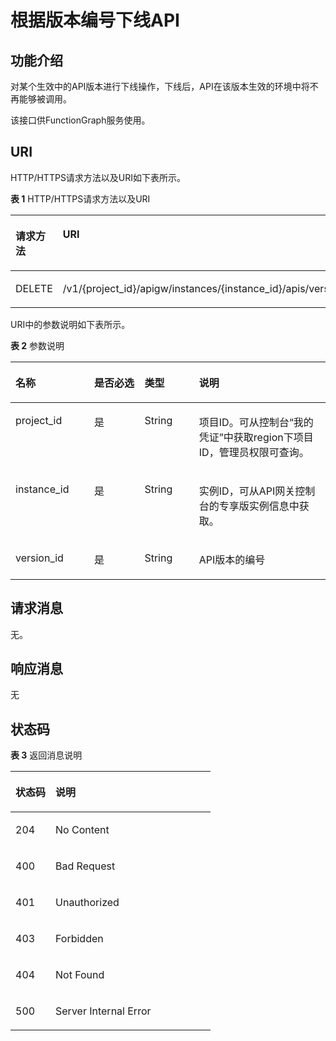 # 根据版本编号下线API<a name="ZH-CN_TOPIC_0000001081837337"></a>

## 功能介绍<a name="zh-cn_topic_0225568826_section59395644"></a>

对某个生效中的API版本进行下线操作，下线后，API在该版本生效的环境中将不再能够被调用。

该接口供FunctionGraph服务使用。

## URI<a name="zh-cn_topic_0225568826_section64798754"></a>

HTTP/HTTPS请求方法以及URI如下表所示。

**表 1**  HTTP/HTTPS请求方法以及URI

<a name="zh-cn_topic_0225568826_table30440385"></a>
<table><thead align="left"><tr id="zh-cn_topic_0225568826_row5989628"><th class="cellrowborder" valign="top" width="20%" id="mcps1.2.3.1.1"><p id="zh-cn_topic_0225568826_p15397832"><a name="zh-cn_topic_0225568826_p15397832"></a><a name="zh-cn_topic_0225568826_p15397832"></a>请求方法</p>
</th>
<th class="cellrowborder" valign="top" width="80%" id="mcps1.2.3.1.2"><p id="zh-cn_topic_0225568826_p39264905"><a name="zh-cn_topic_0225568826_p39264905"></a><a name="zh-cn_topic_0225568826_p39264905"></a>URI</p>
</th>
</tr>
</thead>
<tbody><tr id="zh-cn_topic_0225568826_row26340775"><td class="cellrowborder" valign="top" width="20%" headers="mcps1.2.3.1.1 "><p id="zh-cn_topic_0225568826_p53228041"><a name="zh-cn_topic_0225568826_p53228041"></a><a name="zh-cn_topic_0225568826_p53228041"></a>DELETE</p>
</td>
<td class="cellrowborder" valign="top" width="80%" headers="mcps1.2.3.1.2 "><p id="zh-cn_topic_0225568826_p16504088"><a name="zh-cn_topic_0225568826_p16504088"></a><a name="zh-cn_topic_0225568826_p16504088"></a>/v1/{project_id}/apigw/instances/{instance_id}/apis/versions/{version_id}</p>
</td>
</tr>
</tbody>
</table>

URI中的参数说明如下表所示。

**表 2**  参数说明

<a name="zh-cn_topic_0225568826_table14319067"></a>
<table><thead align="left"><tr id="zh-cn_topic_0225568826_row47200048"><th class="cellrowborder" valign="top" width="25%" id="mcps1.2.5.1.1"><p id="zh-cn_topic_0225568826_p65107550"><a name="zh-cn_topic_0225568826_p65107550"></a><a name="zh-cn_topic_0225568826_p65107550"></a>名称</p>
</th>
<th class="cellrowborder" valign="top" width="15.950000000000001%" id="mcps1.2.5.1.2"><p id="zh-cn_topic_0225568826_p39220237"><a name="zh-cn_topic_0225568826_p39220237"></a><a name="zh-cn_topic_0225568826_p39220237"></a>是否必选</p>
</th>
<th class="cellrowborder" valign="top" width="17.349999999999998%" id="mcps1.2.5.1.3"><p id="zh-cn_topic_0225568826_p22722661"><a name="zh-cn_topic_0225568826_p22722661"></a><a name="zh-cn_topic_0225568826_p22722661"></a>类型</p>
</th>
<th class="cellrowborder" valign="top" width="41.699999999999996%" id="mcps1.2.5.1.4"><p id="zh-cn_topic_0225568826_p28596237"><a name="zh-cn_topic_0225568826_p28596237"></a><a name="zh-cn_topic_0225568826_p28596237"></a>说明</p>
</th>
</tr>
</thead>
<tbody><tr id="zh-cn_topic_0225568826_row16588184511195"><td class="cellrowborder" valign="top" width="25%" headers="mcps1.2.5.1.1 "><p id="zh-cn_topic_0225568826_p55878963"><a name="zh-cn_topic_0225568826_p55878963"></a><a name="zh-cn_topic_0225568826_p55878963"></a>project_id</p>
</td>
<td class="cellrowborder" valign="top" width="15.950000000000001%" headers="mcps1.2.5.1.2 "><p id="zh-cn_topic_0225568826_p29902160"><a name="zh-cn_topic_0225568826_p29902160"></a><a name="zh-cn_topic_0225568826_p29902160"></a>是</p>
</td>
<td class="cellrowborder" valign="top" width="17.349999999999998%" headers="mcps1.2.5.1.3 "><p id="zh-cn_topic_0225568826_p6155914"><a name="zh-cn_topic_0225568826_p6155914"></a><a name="zh-cn_topic_0225568826_p6155914"></a>String</p>
</td>
<td class="cellrowborder" valign="top" width="41.699999999999996%" headers="mcps1.2.5.1.4 "><p id="zh-cn_topic_0225568826_p28867016"><a name="zh-cn_topic_0225568826_p28867016"></a><a name="zh-cn_topic_0225568826_p28867016"></a>项目ID。可从控制台“我的凭证”中获取region下项目ID，管理员权限可查询。</p>
</td>
</tr>
<tr id="zh-cn_topic_0225568826_row5188345121915"><td class="cellrowborder" valign="top" width="25%" headers="mcps1.2.5.1.1 "><p id="zh-cn_topic_0225568826_p1780913159538"><a name="zh-cn_topic_0225568826_p1780913159538"></a><a name="zh-cn_topic_0225568826_p1780913159538"></a>instance_id</p>
</td>
<td class="cellrowborder" valign="top" width="15.950000000000001%" headers="mcps1.2.5.1.2 "><p id="zh-cn_topic_0225568826_p9809215115310"><a name="zh-cn_topic_0225568826_p9809215115310"></a><a name="zh-cn_topic_0225568826_p9809215115310"></a>是</p>
</td>
<td class="cellrowborder" valign="top" width="17.349999999999998%" headers="mcps1.2.5.1.3 "><p id="zh-cn_topic_0225568826_p1280914152538"><a name="zh-cn_topic_0225568826_p1280914152538"></a><a name="zh-cn_topic_0225568826_p1280914152538"></a>String</p>
</td>
<td class="cellrowborder" valign="top" width="41.699999999999996%" headers="mcps1.2.5.1.4 "><p id="zh-cn_topic_0225568826_p1880914157537"><a name="zh-cn_topic_0225568826_p1880914157537"></a><a name="zh-cn_topic_0225568826_p1880914157537"></a>实例ID，可从API网关控制台的专享版实例信息中获取。</p>
</td>
</tr>
<tr id="zh-cn_topic_0225568826_row34593837"><td class="cellrowborder" valign="top" width="25%" headers="mcps1.2.5.1.1 "><p id="zh-cn_topic_0225568826_p50637422"><a name="zh-cn_topic_0225568826_p50637422"></a><a name="zh-cn_topic_0225568826_p50637422"></a>version_id</p>
</td>
<td class="cellrowborder" valign="top" width="15.950000000000001%" headers="mcps1.2.5.1.2 "><p id="zh-cn_topic_0225568826_p7990519"><a name="zh-cn_topic_0225568826_p7990519"></a><a name="zh-cn_topic_0225568826_p7990519"></a>是</p>
</td>
<td class="cellrowborder" valign="top" width="17.349999999999998%" headers="mcps1.2.5.1.3 "><p id="zh-cn_topic_0225568826_p43252337"><a name="zh-cn_topic_0225568826_p43252337"></a><a name="zh-cn_topic_0225568826_p43252337"></a>String</p>
</td>
<td class="cellrowborder" valign="top" width="41.699999999999996%" headers="mcps1.2.5.1.4 "><p id="zh-cn_topic_0225568826_p13778436"><a name="zh-cn_topic_0225568826_p13778436"></a><a name="zh-cn_topic_0225568826_p13778436"></a>API版本的编号</p>
</td>
</tr>
</tbody>
</table>

## 请求消息<a name="zh-cn_topic_0225568826_section46317880"></a>

无。

## 响应消息<a name="zh-cn_topic_0225568826_section60760833"></a>

无

## 状态码<a name="zh-cn_topic_0225568826_section14207744"></a>

**表 3**  返回消息说明

<a name="zh-cn_topic_0225568826_table25461982"></a>
<table><thead align="left"><tr id="zh-cn_topic_0225568826_row64728256"><th class="cellrowborder" valign="top" width="20%" id="mcps1.2.3.1.1"><p id="zh-cn_topic_0225568826_p8497375"><a name="zh-cn_topic_0225568826_p8497375"></a><a name="zh-cn_topic_0225568826_p8497375"></a>状态码</p>
</th>
<th class="cellrowborder" valign="top" width="80%" id="mcps1.2.3.1.2"><p id="zh-cn_topic_0225568826_p17198799"><a name="zh-cn_topic_0225568826_p17198799"></a><a name="zh-cn_topic_0225568826_p17198799"></a>说明</p>
</th>
</tr>
</thead>
<tbody><tr id="zh-cn_topic_0225568826_row50925496"><td class="cellrowborder" valign="top" width="20%" headers="mcps1.2.3.1.1 "><p id="zh-cn_topic_0225568826_p31324481"><a name="zh-cn_topic_0225568826_p31324481"></a><a name="zh-cn_topic_0225568826_p31324481"></a>204</p>
</td>
<td class="cellrowborder" valign="top" width="80%" headers="mcps1.2.3.1.2 "><p id="zh-cn_topic_0225568826_p13445195614478"><a name="zh-cn_topic_0225568826_p13445195614478"></a><a name="zh-cn_topic_0225568826_p13445195614478"></a>No Content</p>
</td>
</tr>
<tr id="zh-cn_topic_0225568826_row18532901"><td class="cellrowborder" valign="top" width="20%" headers="mcps1.2.3.1.1 "><p id="zh-cn_topic_0225568826_p24770038"><a name="zh-cn_topic_0225568826_p24770038"></a><a name="zh-cn_topic_0225568826_p24770038"></a>400</p>
</td>
<td class="cellrowborder" valign="top" width="80%" headers="mcps1.2.3.1.2 "><p id="zh-cn_topic_0225568826_p60216100"><a name="zh-cn_topic_0225568826_p60216100"></a><a name="zh-cn_topic_0225568826_p60216100"></a>Bad Request</p>
</td>
</tr>
<tr id="zh-cn_topic_0225568826_row5073993"><td class="cellrowborder" valign="top" width="20%" headers="mcps1.2.3.1.1 "><p id="zh-cn_topic_0225568826_p8340301"><a name="zh-cn_topic_0225568826_p8340301"></a><a name="zh-cn_topic_0225568826_p8340301"></a>401</p>
</td>
<td class="cellrowborder" valign="top" width="80%" headers="mcps1.2.3.1.2 "><p id="zh-cn_topic_0225568826_p9203142078"><a name="zh-cn_topic_0225568826_p9203142078"></a><a name="zh-cn_topic_0225568826_p9203142078"></a>Unauthorized</p>
</td>
</tr>
<tr id="zh-cn_topic_0225568826_row40281704"><td class="cellrowborder" valign="top" width="20%" headers="mcps1.2.3.1.1 "><p id="zh-cn_topic_0225568826_p41592600"><a name="zh-cn_topic_0225568826_p41592600"></a><a name="zh-cn_topic_0225568826_p41592600"></a>403</p>
</td>
<td class="cellrowborder" valign="top" width="80%" headers="mcps1.2.3.1.2 "><p id="zh-cn_topic_0225568826_p13949586"><a name="zh-cn_topic_0225568826_p13949586"></a><a name="zh-cn_topic_0225568826_p13949586"></a>Forbidden</p>
</td>
</tr>
<tr id="zh-cn_topic_0225568826_row54907919"><td class="cellrowborder" valign="top" width="20%" headers="mcps1.2.3.1.1 "><p id="zh-cn_topic_0225568826_p18356469"><a name="zh-cn_topic_0225568826_p18356469"></a><a name="zh-cn_topic_0225568826_p18356469"></a>404</p>
</td>
<td class="cellrowborder" valign="top" width="80%" headers="mcps1.2.3.1.2 "><p id="zh-cn_topic_0225568826_p10479027"><a name="zh-cn_topic_0225568826_p10479027"></a><a name="zh-cn_topic_0225568826_p10479027"></a>Not Found</p>
</td>
</tr>
<tr id="zh-cn_topic_0225568826_row23141906"><td class="cellrowborder" valign="top" width="20%" headers="mcps1.2.3.1.1 "><p id="zh-cn_topic_0225568826_p62555074"><a name="zh-cn_topic_0225568826_p62555074"></a><a name="zh-cn_topic_0225568826_p62555074"></a>500</p>
</td>
<td class="cellrowborder" valign="top" width="80%" headers="mcps1.2.3.1.2 "><p id="zh-cn_topic_0225568826_p14947689"><a name="zh-cn_topic_0225568826_p14947689"></a><a name="zh-cn_topic_0225568826_p14947689"></a>Server Internal Error</p>
</td>
</tr>
</tbody>
</table>

